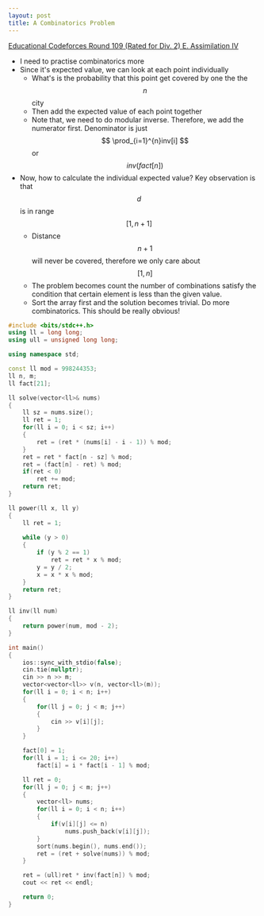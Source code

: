 ```yaml
---
layout: post
title: A Combinatorics Problem 
---
```


[Educational Codeforces Round 109 (Rated for Div. 2) E. Assimilation IV](https://codeforces.com/contest/1525/problem/E)

- I need to practise combinatorics more
- Since it's expected value, we can look at each point individually
    - What's is the probability that this point get covered by one the the $$ n $$ city
    - Then add the expected value of each point together
    - Note that, we need to do modular inverse. Therefore, we add the numerator first. Denominator is just $$ \prod_{i=1}^{n}inv[i] $$ or $$ inv(fact[n]) $$
- Now, how to calculate the individual expected value? Key observation is that $$ d $$ is in range $$ [1, n + 1] $$
    - Distance $$ n + 1 $$ will never be covered, therefore we only care about $$ [1, n] $$
    - The problem becomes count the number of combinations satisfy the condition that certain element is less than the given value.
    - Sort the array first and the solution becomes trivial. Do more combinatorics. This should be really obvious!

```c++
#include <bits/stdc++.h>
using ll = long long;
using ull = unsigned long long;

using namespace std;

const ll mod = 998244353;
ll n, m;
ll fact[21];

ll solve(vector<ll>& nums)
{
    ll sz = nums.size();
    ll ret = 1;
    for(ll i = 0; i < sz; i++)
    {
        ret = (ret * (nums[i] - i - 1)) % mod;
    }
    ret = ret * fact[n - sz] % mod;
    ret = (fact[n] - ret) % mod;
    if(ret < 0)
        ret += mod;
    return ret;
}

ll power(ll x, ll y) 
{ 
    ll ret = 1; 
   
    while (y > 0) 
    { 
        if (y % 2 == 1) 
            ret = ret * x % mod; 
        y = y / 2;
        x = x * x % mod;
    } 
    return ret; 
}

ll inv(ll num)
{
    return power(num, mod - 2);
}

int main()
{
    ios::sync_with_stdio(false);
    cin.tie(nullptr);
    cin >> n >> m;
    vector<vector<ll>> v(n, vector<ll>(m));
    for(ll i = 0; i < n; i++)
    {
        for(ll j = 0; j < m; j++)
        {
            cin >> v[i][j];
        }
    }

    fact[0] = 1;
    for(ll i = 1; i <= 20; i++)
        fact[i] = i * fact[i - 1] % mod;

    ll ret = 0;
    for(ll j = 0; j < m; j++)
    {
        vector<ll> nums;
        for(ll i = 0; i < n; i++)
        {
            if(v[i][j] <= n)
                nums.push_back(v[i][j]);
        }
        sort(nums.begin(), nums.end()); 
        ret = (ret + solve(nums)) % mod;
    }

    ret = (ull)ret * inv(fact[n]) % mod;
    cout << ret << endl;

    return 0;
}

``` 
